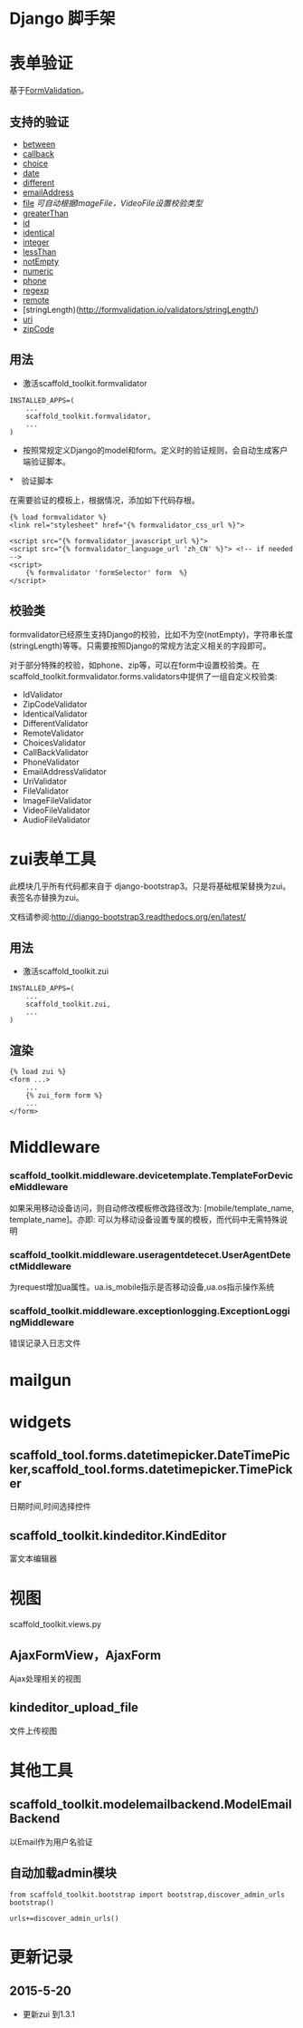 # Django 脚手架

# 表单验证

基于[FormValidation](http://formvalidation.io/)。

## 支持的验证

* [between](http://formvalidation.io/validators/between/)
* [callback](http://formvalidation.io/validators/callback/)
* [choice](http://formvalidation.io/validators/choice/)
* [date](http://formvalidation.io/validators/date/)
* [different](http://formvalidation.io/validators/different/)
* [emailAddress](http://formvalidation.io/validators/emailAddress/)
* [file](http://formvalidation.io/validators/file/) *可自动根据ImageFile，VideoFile设置校验类型*
* [greaterThan](http://formvalidation.io/validators/greaterThan/)
* [id](http://formvalidation.io/validators/id/)
* [identical](http://formvalidation.io/validators/identical/)
* [integer](http://formvalidation.io/validators/integer/)
* [lessThan](http://formvalidation.io/validators/lessThan/)
* [notEmpty](http://formvalidation.io/validators/notEmpty/)
* [numeric](http://formvalidation.io/validators/numeric/)
* [phone](http://formvalidation.io/validators/phone/)
* [regexp](http://formvalidation.io/validators/regexp/)
* [remote](http://formvalidation.io/validators/remote/)
* [stringLength)(http://formvalidation.io/validators/stringLength/)
* [uri](http://formvalidation.io/validators/uri/)
* [zipCode](http://formvalidation.io/validators/zipCode/)

## 用法

* 激活scaffold_toolkit.formvalidator

```#!python
INSTALLED_APPS=(
    ...
    scaffold_toolkit.formvalidator,
    ...
)
```

* 按照常规定义Django的model和form。定义时的验证规则，会自动生成客户端验证脚本。

*　验证脚本

在需要验证的模板上，根据情况，添加如下代码存根。

```#!html
{% load formvalidator %}
<link rel="stylesheet" href="{% formvalidator_css_url %}">

<script src="{% formvalidator_javascript_url %}">
<script src="{% formvalidator_language_url 'zh_CN' %}"> <!-- if needed -->
<script>
    {% formvalidator 'formSelector' form  %}
</script>
```

## 校验类

formvalidator已经原生支持Django的校验，比如不为空(notEmpty)，字符串长度(stringLength)等等。只需要按照Django的常规方法定义相关的字段即可。

对于部分特殊的校验，如phone、zip等，可以在form中设置校验类。在scaffold_toolkit.formvalidator.forms.validators中提供了一组自定义校验类:

* IdValidator
* ZipCodeValidator
* IdenticalValidator
* DifferentValidator
* RemoteValidator
* ChoicesValidator
* CallBackValidator
* PhoneValidator
* EmailAddressValidator
* UriValidator
* FileValidator
* ImageFileValidator
* VideoFileValidator
* AudioFileValidator


# zui表单工具

此模块几乎所有代码都来自于 django-bootstrap3。只是将基础框架替换为zui。表签名亦替换为zui。

文档请参阅:http://django-bootstrap3.readthedocs.org/en/latest/

## 用法

* 激活scaffold_toolkit.zui

```#!python
INSTALLED_APPS=(
    ...
    scaffold_toolkit.zui,
    ...
)
```

## 渲染

```#!html
{% load zui %}
<form ...>
    ...
    {% zui_form form %}
    ...
</form>
```

# Middleware

### scaffold_toolkit.middleware.devicetemplate.TemplateForDeviceMiddleware
如果采用移动设备访问，则自动修改模板修改路径改为: [mobile/template_name, template_name]。亦即: 可以为移动设备设置专属的模板，而代码中无需特殊说明

### scaffold_toolkit.middleware.useragentdetecet.UserAgentDetectMiddleware
为request增加ua属性。ua.is_mobile指示是否移动设备,ua.os指示操作系统

### scaffold_toolkit.middleware.exceptionlogging.ExceptionLoggingMiddleware
错误记录入日志文件
    
# mailgun

# widgets

## scaffold_tool.forms.datetimepicker.DateTimePicker,scaffold_tool.forms.datetimepicker.TimePicker
日期时间,时间选择控件

## scaffold_toolkit.kindeditor.KindEditor
富文本编辑器

# 视图

scaffold_toolkit.views.py

## AjaxFormView，AjaxForm
Ajax处理相关的视图

## kindeditor_upload_file
文件上传视图

# 其他工具

## scaffold_toolkit.modelemailbackend.ModelEmailBackend
以Email作为用户名验证

## 自动加载admin模块

```#!python
from scaffold_toolkit.bootstrap import bootstrap,discover_admin_urls
bootstrap()

urls+=discover_admin_urls()
```

# 更新记录

## 2015-5-20

* 更新zui 到1.3.1